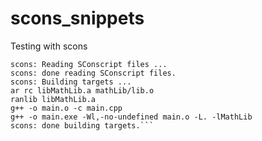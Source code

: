 # scons_snippets
Testing with scons


```$ scons
scons: Reading SConscript files ...
scons: done reading SConscript files.
scons: Building targets ...
ar rc libMathLib.a mathLib/lib.o
ranlib libMathLib.a
g++ -o main.o -c main.cpp
g++ -o main.exe -Wl,-no-undefined main.o -L. -lMathLib
scons: done building targets.```
